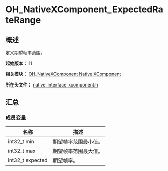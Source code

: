 # OH_NativeXComponent_ExpectedRateRange

## 概述

定义期望帧率范围。

**起始版本：** 11

**相关模块：** [OH_NativeXComponent Native XComponent](capi-oh-nativexcomponent-native-xcomponent.md)

**所在头文件：** [native_interface_xcomponent.h](capi-native-interface-xcomponent-h.md)

## 汇总

### 成员变量

| 名称 | 描述 |
| -- | -- |
| int32_t min | 期望帧率范围最小值。 |
| int32_t max | 期望帧率范围最大值。 |
| int32_t expected | 期望帧率。 |


